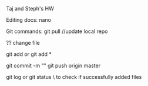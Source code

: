 Taj and Steph's HW

Editing docs:
nano <filename>

Git commands:
git pull //update local repo

?? change file

git add <filename>
or
git add *

git commit -m "<enter messager here>"
git push origin master

git log or git status \\ to check if successfully added files
